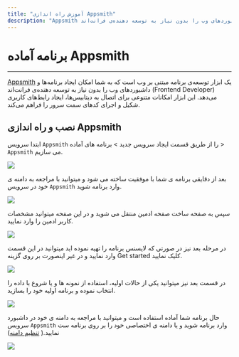 ```yaml
---
title: "آموزش راه اندازی Appsmith"
description: "Appsmith یک ابزار توسعه‌ی برنامه مبتنی بر وب است که به شما امکان ایجاد برنامه‌ها و داشبوردهای وب را بدون نیاز به توسعه دهنده‌ی فرانت‌اند (Frontend Developer) می‌دهد."
---
```


# برنامه آماده Appsmith
---

[Appsmith](https://chabokan.net/services/appsmith/) یک ابزار توسعه‌ی برنامه مبتنی بر وب است که به شما امکان ایجاد برنامه‌ها و داشبوردهای وب را بدون نیاز به توسعه دهنده‌ی فرانت‌اند (Frontend Developer) می‌دهد. این ابزار امکانات متنوعی برای اتصال به دیتابیس‌ها، ایجاد رابط‌های کاربری شکیل و اجرای کد‌های سمت سرور را فراهم می‌کند.

## نصب و راه اندازی Appsmith

ابتدا سرویس `Appsmith` را از طریق قسمت ایجاد سرویس جدید > برنامه های آماده > `Appsmith` می سازیم.

![](https://s1.chabokan.net/docs/images/appsmith-install-0.jpg)

بعد از دقایقی برنامه ی شما با موفقیت ساخته می شود و میتوانید با مراجعه به دامنه ی خود در سرویس `Appsmith` وارد برنامه شوید.


![](https://s1.chabokan.net/docs/images/appsmith-install-1.jpg)

سپس به صفحه ساخت صفحه ادمین منتقل می شوید و در این صفحه میتوانید مشخصات کاربر ادمین را وارد نمایید.

![](https://s1.chabokan.net/docs/images/appsmith-install-2.jpg)

در مرحله بعد نیز در صورتی که لایسنس برنامه را تهیه نموده اید میتوانید در این قسمت وارد نمایید و در غیر اینصورت بر روی گزینه Get started کلیک نمایید.

![](https://s1.chabokan.net/docs/images/appsmith-install-3.jpg)

در قسمت بعد نیز میتوانید یکی از حالات اولیه، استفاده از نمونه ها و یا شروع با داده را انتخاب نموده و برنامه اولیه خود را بسازید.

![](https://s1.chabokan.net/docs/images/appsmith-install-4.jpg)


حال برنامه شما آماده استفاده است و میتوانید با مراجعه به دامنه ی خود در داشبورد سرویس `Appsmith` وارد برنامه شوید و یا دامنه ی اختصاصی خود را بر روی برنامه ست نمایید.( [تنظیم دامنه](https://docs.chabokan.net/features/domains/))

![](https://s1.chabokan.net/docs/images/appsmith-install-5.jpg)


